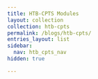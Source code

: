 ```yaml
---
title: HTB‑CPTS Modules
layout: collection
collection: htb‑cpts
permalink: /blogs/htb-cpts/
entries_layout: list
sidebar:
  nav: htb_cpts_nav
hidden: true

---
```

<!-- <html>
<body>
  <main>
    <div class="publications-container">
      {% if site.htb-cpts and site.htb-cpts.size > 0 %}
        <ul>
          {% assign sorted_posts = site.htb-cpts | sort: "date" | reverse %}
          {% for post in sorted_posts %}
            <li>
              <a href="{{ post.url }}">{{ post.title }}</a><br>
              <small>{{ post.date | date: "%B %d, %Y" }}</small>
            </li>
            <hr class="publication-separator">
          {% endfor %}
        </ul>
      {% else %}
        <p>No posts found.</p>
      {% endif %}
    </div>
  </main>
</body>
</html> -->